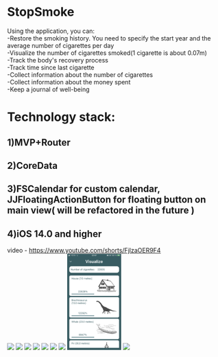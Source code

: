 # StopSmoke
Using the application, you can:    
-Restore the smoking history. You need to specify the start year and the average number of cigarettes per day     
-Visualize the number of cigarettes smoked(1 cigarette is about 0.07m)     
-Track the body's recovery process     
-Track time since last cigarette    
-Collect information about the number of cigarettes     
-Collect information about the money spent    
-Keep a journal of well-being    

#  Technology stack:    
## 1)MVP+Router    
## 2)CoreData    
## 3)FSCalendar for custom calendar, JJFloatingActionButton for floating button on main view( will be refactored in the future )     
## 4)iOS 14.0 and higher

video - https://www.youtube.com/shorts/FjlzaOER9F4    
<img src="https://github.com/Mara00whm/StopSmoke/blob/feature/Readme/ExampleWork/restoreView.PNG" width="25%"></img> <img src="https://github.com/Mara00whm/StopSmoke/blob/feature/cigaretteLimit/ExampleWork/visualizeButton.PNG" width="25%"></img> <img src="https://github.com/Mara00whm/StopSmoke/blob/feature/cigaretteLimit/ExampleWork/writeButton.PNG" width="25%"></img> <img src="https://github.com/Mara00whm/StopSmoke/blob/feature/cigaretteLimit/ExampleWork/limitView.PNG" width="25%"></img> <img src="https://github.com/Mara00whm/StopSmoke/blob/feature/Readme/ExampleWork/healthView.PNG" width="25%"></img> <img src="https://github.com/Mara00whm/StopSmoke/blob/feature/Readme/ExampleWork/moneySpentView.PNG" width="25%"></img> <img src="https://github.com/Mara00whm/StopSmoke/blob/feature/Readme/ExampleWork/smokeView.PNG" width="25%"></img> <img src="https://github.com/Mara00whm/StopSmoke/blob/main/ExampleWork/visualizeview.PNG" width="25%"></img> <img src="https://github.com/Mara00whm/StopSmoke/blob/feature/Readme/ExampleWork/calendarView.PNG" width="25%"></img> 
